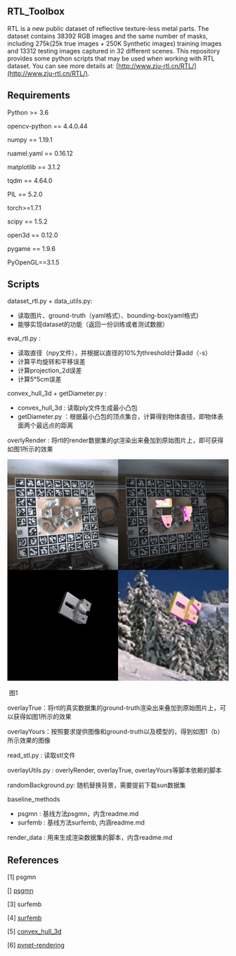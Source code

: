 ## RTL_Toolbox

RTL is a new public dataset of reflective texture-less metal parts. The dataset contains 38392 RGB images and the same number of masks, including 275k(25k true images + 250K Synthetic images) training images and 13312 testing images captured in 32 different scenes. This repository provides some python scripts that may be used when working with RTL dataset.  You can see more details at: [http://www.zju-rtl.cn/RTL/](http://www.zju-rtl.cn/RTL/).

## Requirements

Python >= 3.6

opencv-python == 4.4.0.44

numpy == 1.19.1

ruamel.yaml == 0.16.12

matplotlib == 3.1.2

tqdm == 4.64.0

PIL == 5.2.0

torch>=1.7.1

scipy == 1.5.2

open3d == 0.12.0

pygame == 1.9.6

PyOpenGL==3.1.5

## Scripts

dataset_rtl.py + data_utils.py: 

-  读取图片、ground-truth（yaml格式）、bounding-box(yaml格式)
- 能够实现dataset的功能（返回一份训练或者测试数据）

eval_rtl.py :

- 读取直径（npy文件），并根据以直径的10%为threshold计算add（-s）
- 计算平均旋转和平移误差
- 计算projection_2d误差
- 计算5°5cm误差

convex_hull_3d  + getDiameter.py :

- convex_hull_3d  : 读取ply文件生成最小凸包
- getDiameter.py ：根据最小凸包的顶点集合，计算得到物体直径，即物体表面两个最远点的距离

overlyRender : 将rtl的render数据集的gt渲染出来叠加到原始图片上，即可获得如图1所示的效果

![1](./assest/overlay.png)

​							                                                       图1

overlayTrue：将rtl的真实数据集的ground-truth渲染出来叠加到原始图片上，可以获得如图1所示的效果

overlayYours：按照要求提供图像和ground-truth以及模型的，得到如图1（b）所示效果的图像

read_stl.py : 读取stl文件

overlayUtils.py : overlyRender, overlayTrue, overlayYours等脚本依赖的脚本

randomBackground.py: 随机替换背景，需要提前下载sun数据集

baseline_methods

- psgmn : 基线方法psgmn，内含readme.md
- surfemb : 基线方法surfemb, 内涵readme.md

render_data : 用来生成渲染数据集的脚本，内含readme.md

## References

[1] psgmn

[] [psgmn](https://github.com/Ray0089/PSGMN)

[3] surfemb

[4] [surfemb](https://github.com/rasmushaugaard/surfemb)

[5] [convex_hull_3d  ](https://github.com/swapnil96/Convex-hull)

[6] [pvnet-rendering](https://github.com/zju3dv/pvnet-rendering)

